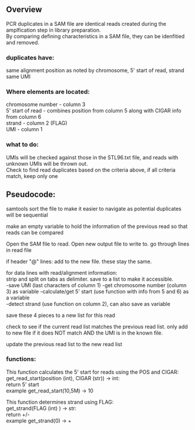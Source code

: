 ## Overview
PCR duplicates in a SAM file are identical reads created during the amplfication step in library preparation.  
By comparing defining characteristics in a SAM file, they can be idenfitied and removed.

### duplicates have:
same alignment position as noted by chromosome, 5' start of read, strand  
same UMI

### Where elements are located:
chromosome number - column 3  
5' start of read - combines position from column 5 along with CIGAR info from column 6  
strand - column 2 (FLAG)  
UMI - column 1

### what to do:
UMIs will be checked against those in the STL96.txt file, and reads with unknown UMIs will be thrown out.  
Check to find read duplicates based on the criteria above, if all criteria match, keep only one


## Pseudocode:
samtools sort the file to make it easier to navigate as potential duplicates will be sequential

make an empty variable to hold the information of the previous read so that reads can be compared

Open the SAM file to read. Open new output file to write to. 
go through lines in read file
  
if header "@" lines: add to the new file. these stay the same.

for data lines with read/alignment information:  
  strip and split on tabs as delimiter. save to a list to make it accessible.  
  -save UMI (last characters of column 1)
  -get chromosome number (column 3) as variable
  -calculate/get 5' start (use function with info from 5 and 6) as a variable  
  -detect strand (use function on column 2), can also save as variable  

  save these 4 pieces to a new list for this read

  check to see if the current read list matches the previous read list. only add to new file if it does NOT match AND the UMI is in the known file.

  update the previous read list to the new read list
  
### functions:

This function calculates the 5' start for reads using the POS and CIGAR:  
get_read_start(position (int), CIGAR (str)) -> int:  
return 5' start  
example get_read_start(10,5M) -> 10

This function determines strand using FLAG:  
get_strand(FLAG (int) ) -> str:  
return +/-  
example get_strand(0) -> +
  
  
  
      
  




